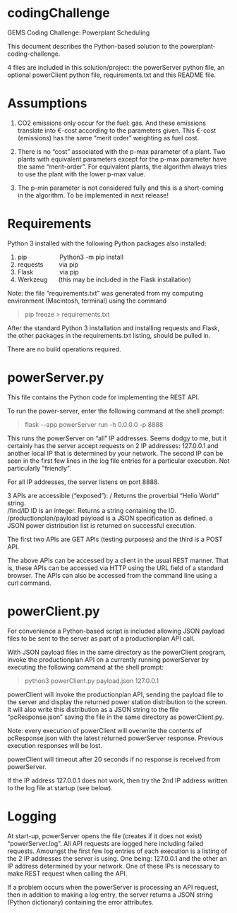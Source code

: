 # codingChallenge
GEMS Coding Challenge: Powerplant Scheduling

This document describes the Python-based solution to the powerplant-coding-challenge. 

4 files are included in this solution/project: the powerServer python file, an optional powerClient python file, requirements.txt and this README file. 

Assumptions
===========
1. CO2 emissions only occur for the fuel: gas. And these emissions translate into €-cost according to the parameters given. This €-cost (emissions) has the same “merit order” weighting as fuel cost.

2. There is no “cost” associated with the p-max parameter of a plant. Two plants with equivalent parameters except for the p-max parameter have the same “merit-order”. For equivalent plants, the algorithm always tries to use the plant with the lower p-max value.

3. The p-min parameter is not considered fully and this is a short-coming in the algorithm. To be implemented in next release!


Requirements
============
Python 3 installed with the following Python packages also installed:
1. pip &emsp;&emsp;&emsp;&emsp;&emsp;Python3 -m pip install
2. requests &emsp;&emsp;&nbsp;via pip
3. Flask&emsp; &emsp;&emsp;&emsp;via pip
4. Werkzeug &emsp;&ensp;(this may be included in the Flask installation)

Note: the file “requirements.txt” was generated from my computing environment (Macintosh, terminal) using the command

>  pip freeze > requirements.txt

After the standard Python 3 installation and installing requests and Flask, the other packages in the requirements.txt listing, should be pulled in.

There are no build operations required.


powerServer.py
==============
This file contains the Python code for implementing the REST API.

To run the power-server, enter the following command at the shell prompt:

>  flask --app powerServer run  -h 0.0.0.0  -p 8888

This runs the powerServer on “all” IP addresses. Seems dodgy to me, but it certainly has the server accept requests on 2 IP addresses: 127.0.0.1 and another local IP that is determined by your network. The second IP can be seen in the first few lines in the log file entries for a particular execution. Not particularly "friendly".

For all IP addresses, the server listens on port 8888.

3 APIs are accessible (“exposed”):
/						Returns the proverbial “Hello World” string.		
/find/ID					ID is an integer. Returns a string containing the ID.
/productionplan/payload	payload is a JSON specification as defined.
						a JSON power distribution list is returned on successful execution.

The first two APIs are GET APIs (testing purposes) and the third is a POST API.

The above APIs can be accessed by a client in the usual REST manner. That is, these APIs can be accessed via HTTP using the URL field of a standard browser. The APIs can also be accessed from the command line using a curl command.


powerClient.py
==============
For convenience a Python-based script is included allowing JSON payload files to be sent to the server as part of a productionplan API call.

With JSON payload files in the same directory as the powerClient program, invoke the productionplan API on a currently running powerServer by executing the following command at the shell prompt:

>  python3  powerClient.py  payload.json  127.0.0.1

powerClient will invoke the productionplan API, sending the payload file to the server and display the returned power station distribution to the screen. It will also write this distribution as a JSON string to the file “pcResponse.json” saving the file in the same directory as powerClient.py.

Note: every execution of powerClient will overwrite the contents of pcResponse.json with the latest returned powerServer response. Previous execution responses will be lost.

powerClient will timeout after 20 seconds if no response is received from powerServer.

If the IP address 127.0.0.1 does not work, then try the 2nd IP address written to the log file at startup (see below).


Logging
=======
At start-up, powerServer opens the file (creates if it does not exist) “powerServer.log”. All API requests are logged here including failed requests. Amoungst the first few log entries of each execution is a listing of the 2 IP addresses the server is using. One being: 127.0.0.1 and the other an IP address determined by your network. One of these IPs is necessary to make REST request when calling the API.

If a problem occurs when the powerServer is processing an API request, then in addition to making a log entry, the server returns a JSON string (Python dictionary) containing the error attributes. 



